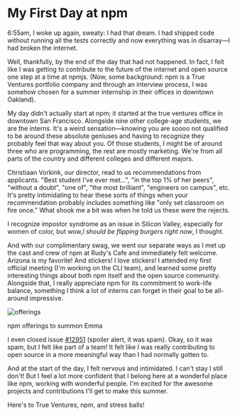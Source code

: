 # My First Day at npm

6:55am, I woke up again, sweaty: I had that dream. I had shipped code without running all the tests correctly and now everything was in disarray—I had broken the internet.

Well, thankfully, by the end of the day that had not happened. In fact, I felt like I was getting to contribute to the future of the internet and open source one step at a time at npmjs. (Now, some background: npm is a True Ventures portfolio company and through an interview process, I was somehow chosen for a summer internship in their offices in downtown Oakland).

My day didn't actually start at npm; it started at the true ventures office in downtown San Francisco. Alongside nine other college-age students, we are the interns. It's a weird sensation—knowing you are soooo not qualified to be around these absolute geniuses and having to recognize they probably feel that way about you. Of those students, I might be of around three who are programming, the rest are mostly marketing. We're from all parts of the country and different colleges and different majors.

Christiaan Vorkink, our director, read to us recommendations from applicants. "Best student I've ever met...", "in the top 1% of her peers", "without a doubt", "one of", "the most brilliant", "engineers on campus", etc. It's pretty intimidating to hear these sorts of things when your recommendation probably includes something like "only set classroom on fire once." What shook me a bit was when he told us these were the rejects.

I recognize impostor syndrome as an issue in Silicon Valley, especially for women of color, but wow,_I should be flipping burgers right now_, I thought.

And with our complimentary swag, we went our separate ways as I met up the cast and crew of npm at Rudy's Cafe and immediately felt welcome. Arizona is my favorite! And stickers! I love stickers! I attended my first official meeting (I'm working on the CLI team), and learned some pretty interesting things about both npm itself and the open source community. Alongside that, I really appreciate npm for its commitment to work-life balance, something I think a lot of interns can forget in their goal to be all-around impressive.

![offerings](../../img/offering.jpg)

<p class='caption'>npm offerings to summon Emma</p>

I even closed issue [#12951](https://github.com/npm/npm/issues/12951) (spoiler alert, it was spam). Okay, so it was spam, but I felt like part of a team! It felt like I was really contributing to open source in a more meaningful way than I had normally gotten to.

And at the start of the day, I felt nervous and intimidated. I can't stay I still don't! But I feel a lot more confident that I belong here at a wonderful place like npm, working with wonderful people. I'm excited for the awesome projects and contributions I'll get to make this summer.

Here's to True Ventures, npm, and stress balls!
